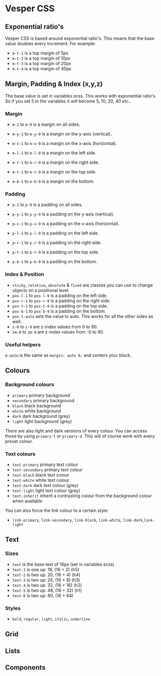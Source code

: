 # Vesper CSS

## Exponential ratio's

Vesper CSS is based around exponential ratio's. This means that the base value doubles every increment. For example: 

- `m-t-1` is a top margin of 5px
- `m-t-2` is a top margin of 10px
- `m-t-3` is a top margin of 20px
- `m-t-4` is a top margin of 40px

## Margin, Padding & Index (x,y,z)

The base value is set in variables.scss. This works with exponential ratio's. So if you set 5 in the variables it will become 5, 10, 20, 40 etc..

### Margin

- `m-1` to `m-9` is a margin on all sides.
- `m-y-1` to `m-y-9` is a margin on the y-axis (vertical).
- `m-x-1` to `m-x-9` is a margin on the x-axis (horizontal).

- `m-l-1` to `m-l-9` is a margin on the left side.
- `m-r-1` to `m-r-9` is a margin on the right side.
- `m-t-1` to `m-t-9` is a margin on the top side.
- `m-b-1` to `m-b-9` is a margin on the bottom.

### Padding

- `p-1` to `p-9` is a padding on all sides.
- `p-y-1` to `p-y-9` is a padding on the y-axis (vertical).
- `p-x-1` to `p-x-9` is a padding on the x-axis (horizontal).

- `p-l-1` to `p-l-9` is a padding on the left side.
- `p-r-1` to `p-r-9` is a padding on the right side.
- `p-t-1` to `p-t-9` is a padding on the top side.
- `p-b-1` to `p-b-9` is a padding on the bottom.

### Index & Position

- `sticky`, `relative`, `absolute` & `fixed` are classes you can use to change objects on a positional level.
- `pos-l-1` to `pos-l-9` is a padding on the left side.
- `pos-r-1` to `pos-r-9` is a padding on the right side.
- `pos-t-1` to `pos-t-9` is a padding on the top side.
- `pos-b-1` to `pos-b-9` is a padding on the bottom.
- `pos-t-auto` sets the value to auto. This works for all the other sides as well.
- `z-0` to `z-9` are z-index values from 0 to 90.
- `zm-0` to `zm-9` are z-index values from  -0 to 90.

### Useful helpers

`m-auto` is the same as `margin: auto 0;` and centers your block.

## Colours

### Background colours

- `primary` primary background
- `secondary` primary background
- `black` black background
- `white` white background
- `dark` dark background (grey)
- `light` light background (grey)

There are also light and dark versions of every colour. You can access those by using `primary-l` or `primary-d`. This will of course work with every preset colour.

### Text colours

- `text-primary` primary text colour
- `text-secondary` primary text colour
- `text-black` black text colour
- `text-white` white text colour
- `text-dark` dark text colour (grey)
- `text-light` light text colour (grey)
- `text-inherit` inherit a contrasting colour from the background colour when available

You can also force the link colour to a certain style:
- `link-primary`, `link-secondary`, `link-black`, `link-white`, `link-dark`,`link-light`

## Text


### Sizes

- `text` is the base text of 16px (set in variables.scss)
- `text-1` is one up: 18, (16 + 2) (h5)
- `text-2` is two up: 20, (16 + 4) (h4)
- `text-3` is two up: 24, (16 + 8) (h3)
- `text-4` is two up: 32, (16 + 16) (h2)
- `text-5` is two up: 48, (16 + 32) (h1)
- `text-6` is two up: 80, (16 + 64) 

### Styles

- `bold`, `regular`, `light`, `italic`, `underline`

## Grid

## Lists

## Components
